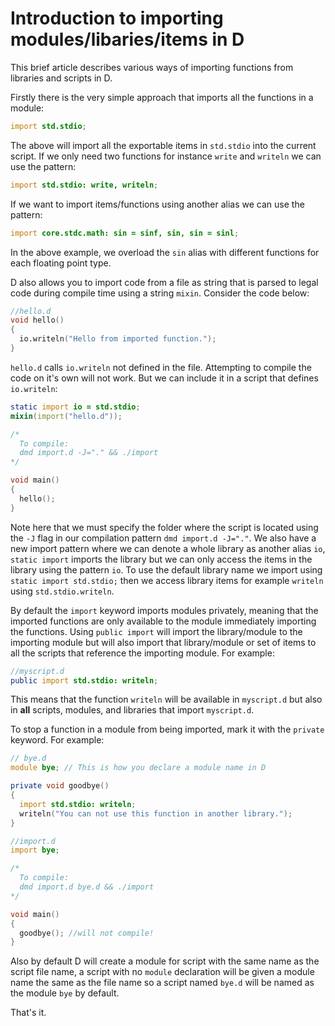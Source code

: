 # Introduction to importing modules/libaries/items in D

This brief article describes various ways of importing functions from libraries and scripts in D.

Firstly there is the very simple approach that imports all the functions in a module:

```d
import std.stdio;
```
The above will import all the exportable items in `std.stdio` into the current script. If we only need two functions for instance `write` and `writeln` we can use the pattern:

```d
import std.stdio: write, writeln;
```

If we want to import items/functions using another alias we can use the pattern:

```d
import core.stdc.math: sin = sinf, sin, sin = sinl;
```
In the above example, we overload the `sin` alias with different functions for each floating point type.

D also allows you to import code from a file as string that is parsed to legal code during compile time using a string `mixin`. Consider the code below:

```d
//hello.d
void hello()
{
  io.writeln("Hello from imported function.");
}
```

`hello.d` calls `io.writeln` not defined in the file. Attempting to compile the code on it's own will not work. But we can include it in a script that defines `io.writeln`:

```d
static import io = std.stdio;
mixin(import("hello.d"));

/*
  To compile:
  dmd import.d -J="." && ./import
*/

void main()
{
  hello();
}
```

Note here that we must specify the folder where the script is located using the `-J` flag in our compilation pattern `dmd import.d -J="."`. We also have a new import pattern where we can denote a whole library as another alias `io`, `static import` imports the library but we can only access the items in the library using the pattern `io`. To use the default library name we import using `static import std.stdio;` then we access library items for example `writeln` using `std.stdio.writeln`.

By default the `import` keyword imports modules privately, meaning that the imported functions are only available to the module immediately importing the functions. Using `public import` will import the library/module to the importing module but will also import that library/module or set of items to all the scripts that reference the importing module. For example:

```d
//myscript.d
public import std.stdio: writeln;
```

This means that the function `writeln` will be available in `myscript.d` but also in **all** scripts, modules, and libraries that import `myscript.d`.

To stop a function in a module from being imported, mark it with the `private` keyword. For example:

```d
// bye.d
module bye; // This is how you declare a module name in D

private void goodbye()
{
  import std.stdio: writeln;
  writeln("You can not use this function in another library.");
}
```

```d
//import.d
import bye;

/*
  To compile:
  dmd import.d bye.d && ./import
*/

void main()
{
  goodbye(); //will not compile!
}
```

Also by default D will create a module for script with the same name as the script file name, a script with no `module`  declaration will be given a module name the same as the file name so a script named `bye.d` will be named as the module `bye` by default.

That's it.

